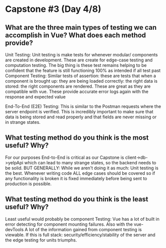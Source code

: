 # Capstone #3 (Day 4/8)

## What are the three main types of testing we can accomplish in Vue? What does each method provide?
Unit Testing:
Unit testing is make tests for whenever modular/ components are created in development.
These are create for edge-case testing and computation testing.
The big thing is these test remains helping to be confident that the feature is still functioning 100% as intended if
all test past
Component Testing:
Similar tests of assertion: these are tests that when a component is brought up: they are being loaded correctly:
the right data is stored: the right components are rendered.
These are great as they are compatible with vue.
These provide accurate error logs again with the response and expected value

End-To-End (E2E) Testing:
This is similar to the Postman requests where the server endpoint is verified.
This is incredibly important to make sure that data is being stored and read properly and that fields are never missing or in
strange states.


## What testing method do you think is the most useful? Why?
For our purposes End-to-End is critical as our Capstone is client->db->yelpApi which can lead to many
strange states, so the backend needs to be solid.
BUT GENERALLY:
While we aren't doing it as much: Unit testing is the best. Whenever writing code ALL edge cases
should be covered so if any functionality is broken it is fixed immediately before being sent to production is possible.

## What testing method do you think is the least useful? Why?
Least useful would probably be component Testing: Vue has a lot of built in error detecting for component mounting
failures. Also with the vue-devTools A lot of the information gained from component testing is viewable.
If this is full stack: security/efficiency/stability of the server and the edge testing for units triumphs.